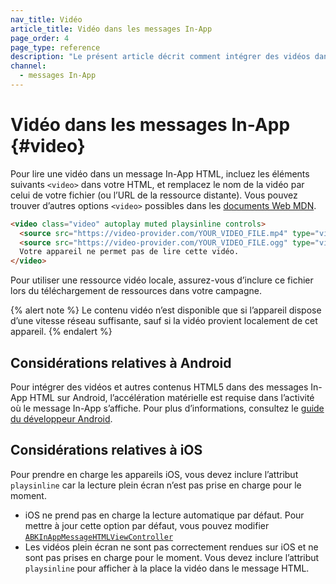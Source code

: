```yaml
---
nav_title: Vidéo
article_title: Vidéo dans les messages In-App
page_order: 4
page_type: reference
description: "Le présent article décrit comment intégrer des vidéos dans vos messages In-App HTML."
channel:
  - messages In-App
---
```


# Vidéo dans les messages In-App {#video}

Pour lire une vidéo dans un message In-App HTML, incluez les éléments suivants `<video>` dans votre HTML, et remplacez le nom de la vidéo par celui de votre fichier (ou l’URL de la ressource distante). Vous pouvez trouver d’autres options `<video>` possibles dans les [documents Web MDN][9].

```html
<video class="video" autoplay muted playsinline controls>
  <source src="https://video-provider.com/YOUR_VIDEO_FILE.mp4" type="video/mp4">
  <source src="https://video-provider.com/YOUR_VIDEO_FILE.ogg" type="video/ogg">
  Votre appareil ne permet pas de lire cette vidéo.
</video>
```

Pour utiliser une ressource vidéo locale, assurez-vous d’inclure ce fichier lors du téléchargement de ressources dans votre campagne.

{% alert note %}
Le contenu vidéo n’est disponible que si l’appareil dispose d’une vitesse réseau suffisante, sauf si la vidéo provient localement de cet appareil.
{% endalert %}

## Considérations relatives à Android

Pour intégrer des vidéos et autres contenus HTML5 dans des messages In-App HTML sur Android, l’accélération matérielle est requise dans l’activité où le message In-App s’affiche. Pour plus d’informations, consultez le [guide du développeur Android]({{site.baseurl}}/developer_guide/platform_integration_guides/android/in-app_messaging/customization/youtube_in_html/).

## Considérations relatives à iOS

Pour prendre en charge les appareils iOS, vous devez inclure l’attribut `playsinline` car la lecture plein écran n’est pas prise en charge pour le moment.

- iOS ne prend pas en charge la lecture automatique par défaut. Pour mettre à jour cette option par défaut, vous pouvez modifier [`ABKInAppMessageHTMLViewController`](https://github.com/Appboy/appboy-ios-sdk/blob/master/AppboyUI/ABKInAppMessage/ViewControllers/ABKInAppMessageHTMLViewController.m)
- Les vidéos plein écran ne sont pas correctement rendues sur iOS et ne sont pas prises en charge pour le moment. Vous devez inclure l’attribut `playsinline` pour afficher à la place la vidéo dans le message HTML.

[9]: https://developer.mozilla.org/en-US/docs/Web/HTML/Element/video
